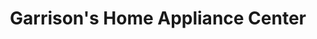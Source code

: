 ---
title: "Garrison's Home Appliance Center"
url: /kennewick/garrisons-home-appliance-center/
shop: appliance
---